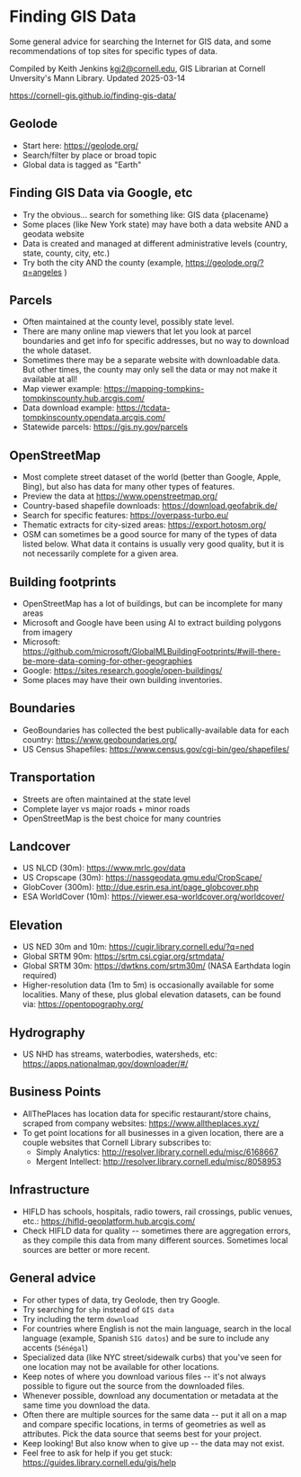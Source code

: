 # Finding GIS Data

Some general advice for searching the Internet for GIS data, and some recommendations of top sites for specific types of data.

Compiled by Keith Jenkins <kgj2@cornell.edu>, GIS Librarian at Cornell Unversity's Mann Library.  Updated 2025-03-14

<https://cornell-gis.github.io/finding-gis-data/>


## Geolode
  - Start here: <https://geolode.org/>
  - Search/filter by place or broad topic
  - Global data is tagged as "Earth"

## Finding GIS Data via Google, etc
  - Try the obvious... search for something like: GIS data {placename}
  - Some places (like New York state) may have both a data website AND a geodata website
  - Data is created and managed at different administrative levels (country, state, county, city, etc.)
  - Try both the city AND the county (example, <https://geolode.org/?q=angeles> )

## Parcels
  - Often maintained at the county level, possibly state level.
  - There are many online map viewers that let you look at parcel boundaries and get info for specific addresses, but no way to download the whole dataset.
  - Sometimes there may be a separate website with downloadable data.  But other times, the county may only sell the data or may not make it available at all!
  - Map viewer example: <https://mapping-tompkins-tompkinscounty.hub.arcgis.com/>
  - Data download example: <https://tcdata-tompkinscounty.opendata.arcgis.com/>
  - Statewide parcels: <https://gis.ny.gov/parcels>

## OpenStreetMap
  - Most complete street dataset of the world (better than Google, Apple, Bing), but also has data for many other types of features.
  - Preview the data at <https://www.openstreetmap.org/>
  - Country-based shapefile downloads: <https://download.geofabrik.de/>
  - Search for specific features: <https://overpass-turbo.eu/>
  - Thematic extracts for city-sized areas: <https://export.hotosm.org/>
  - OSM can sometimes be a good source for many of the types of data listed below.  What data it contains is usually very good quality, but it is not necessarily complete for a given area.

## Building footprints
  - OpenStreetMap has a lot of buildings, but can be incomplete for many areas
  - Microsoft and Google have been using AI to extract building polygons from imagery
  - Microsoft: <https://github.com/microsoft/GlobalMLBuildingFootprints/#will-there-be-more-data-coming-for-other-geographies>
  - Google: <https://sites.research.google/open-buildings/>
  - Some places may have their own building inventories.

## Boundaries
  - GeoBoundaries has collected the best publically-available data for each country: <https://www.geoboundaries.org/>
  - US Census Shapefiles: <https://www.census.gov/cgi-bin/geo/shapefiles/>

## Transportation
  - Streets are often maintained at the state level
  - Complete layer vs major roads + minor roads
  - OpenStreetMap is the best choice for many countries

## Landcover
  - US NLCD (30m): <https://www.mrlc.gov/data>
  - US Cropscape (30m): <https://nassgeodata.gmu.edu/CropScape/> 
  - GlobCover (300m): <http://due.esrin.esa.int/page_globcover.php>
  - ESA WorldCover (10m): <https://viewer.esa-worldcover.org/worldcover/>

## Elevation
  - US NED 30m and 10m: <https://cugir.library.cornell.edu/?q=ned>
  - Global SRTM 90m: <https://srtm.csi.cgiar.org/srtmdata/>
  - Global SRTM 30m: <https://dwtkns.com/srtm30m/> (NASA Earthdata login required)
  - Higher-resolution data (1m to 5m) is occasionally available for some localities.  Many of these, plus global elevation datasets, can be found via: <https://opentopography.org/>

## Hydrography
  - US NHD has streams, waterbodies, watersheds, etc: <https://apps.nationalmap.gov/downloader/#/>

## Business Points
  - AllThePlaces has location data for specific restaurant/store chains, scraped from company websites: <https://www.alltheplaces.xyz/>
  - To get point locations for all businesses in a given location, there are a couple websites that Cornell Library subscribes to:
      - Simply Analytics: <http://resolver.library.cornell.edu/misc/6168667>
      - Mergent Intellect: <http://resolver.library.cornell.edu/misc/8058953>

## Infrastructure
  - HIFLD has schools, hospitals, radio towers, rail crossings, public venues, etc.: <https://hifld-geoplatform.hub.arcgis.com/>
  - Check HIFLD data for quality -- sometimes there are aggregation errors, as they compile this data from many different sources.  Sometimes local sources are better or more recent.

## General advice
  - For other types of data, try Geolode, then try Google.
  - Try searching for `shp` instead of `GIS data`
  - Try including the term `download`
  - For countries where English is not the main language, search in the local language (example, Spanish `SIG datos`) and be sure to include any accents (`Sénégal`)
  - Specialized data (like NYC street/sidewalk curbs) that you've seen for one location may not be available for other locations.
  - Keep notes of where you download various files -- it's not always possible to figure out the source from the downloaded files.
  - Whenever possible, download any documentation or metadata at the same time you download the data.
  - Often there are multiple sources for the same data -- put it all on a map and compare specific locations, in terms of geometries as well as attributes.  Pick the data source that seems best for your project.
  - Keep looking!  But also know when to give up -- the data may not exist.
  - Feel free to ask for help if you get stuck: <https://guides.library.cornell.edu/gis/help>
